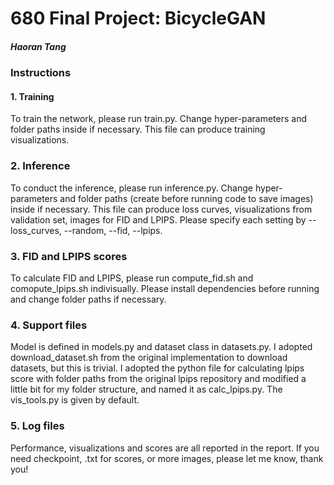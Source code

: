 # 680 Final Project: BicycleGAN
##### Haoran Tang
### Instructions

#### 1. Training
To train the network, please run train.py. Change hyper-parameters and folder paths inside if necessary. This file can produce training visualizations.
### 2. Inference
To conduct the inference, please run inference.py. Change hyper-parameters and folder paths (create before running code to save images) inside if necessary. This file can produce loss curves, visualizations from validation set, images for FID and LPIPS. Please specify each setting by --loss_curves, --random, --fid, --lpips.
### 3. FID and LPIPS scores
To calculate FID and LPIPS, please run compute_fid.sh and comopute_lpips.sh indivisually. Please install dependencies before running and change folder paths if necessary.
### 4. Support files
Model is defined in models.py and dataset class in datasets.py. I adopted download_dataset.sh from the original implementation to download datasets, but this is trivial. I adopted the python file for calculating lpips score with folder paths from the original lpips repository and modified a little bit for my folder structure, and named it as calc_lpips.py. The vis_tools.py is given by default.

### 5. Log files
Performance, visualizations and scores are all reported in the report. If you need checkpoint, .txt for scores, or more images, please let me know, thank you!
